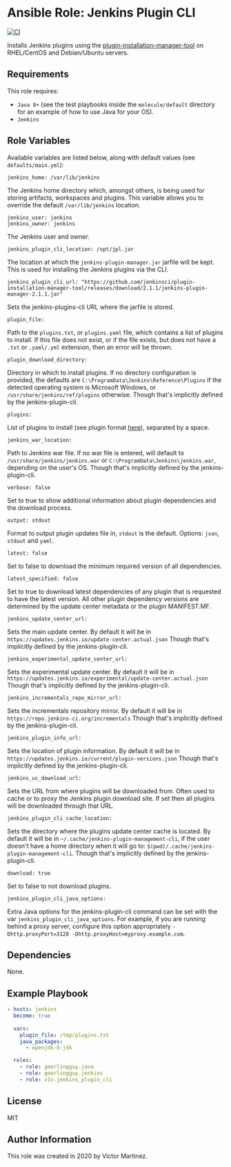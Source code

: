 # Ansible Role: Jenkins Plugin CLI

[![CI](https://github.com/v1v/ansible-role-jenkins_plugin_cli/workflows/CI/badge.svg?event=push)](https://github.com/v1v/ansible-role-jenkins_plugin_cli/actions?query=workflow%3ACI)

Installs Jenkins plugins using the [plugin-installation-manager-tool](https://github.com/jenkinsci/plugin-installation-manager-tool) on RHEL/CentOS and Debian/Ubuntu servers.

## Requirements

This role requires:
* `Java 8+` (see the test playbooks inside the `molecule/default` directory for an example of how to use Java for your OS).
* `Jenkins`

## Role Variables

Available variables are listed below, along with default values (see `defaults/main.yml`):

    jenkins_home: /var/lib/jenkins

The Jenkins home directory which, amongst others, is being used for storing artifacts, workspaces and plugins. This variable allows you to override the default `/var/lib/jenkins` location.

    jenkins_user: jenkins
    jenkins_owner: jenkins

The Jenkins user and owner.

    jenkins_plugin_cli_location: /opt/jpl.jar

The location at which the `jenkins-plugin-manager.jar` jarfile will be kept. This is used for installing the Jenkins plugins via the CLI.

    jenkins_plugin_cli_url: "https://github.com/jenkinsci/plugin-installation-manager-tool/releases/download/2.1.1/jenkins-plugin-manager-2.1.1.jar"

Sets the jenkins-plugins-cli URL where the jarfile is stored.

    plugin_file:

Path to the `plugins.txt`, or `plugins.yaml` file, which contains a list of plugins to install. If this file does not exist, or if the file exists, but does not have a `.txt` or `.yaml/.yml` extension, then an error will be thrown.

    plugin_download_directory:

Directory in which to install plugins. If no directory configuration is provided, the defaults are `C:\ProgramData\Jenkins\Reference\Plugins` if the detected operating system is Microsoft Windows, or `/usr/share/jenkins/ref/plugins` otherwise. Though that's implicitly defined by the jenkins-plugin-cli.

    plugins:

List of plugins to install (see plugin format [here](https://github.com/jenkinsci/plugin-installation-manager-tool#plugin-input-format)), separated by a space.

    jenkins_war_location:

Path to Jenkins war file. If no war file is entered, will default to `/usr/share/jenkins/jenkins.war` or `C:\ProgramData\Jenkins\jenkins.war`, depending on the user's OS. Though that's implicitly defined by the jenkins-plugin-cli.

    verbose: false

Set to true to show additional information about plugin dependencies and the download process.

    output: stdout

Format to output plugin updates file in, `stdout` is the default. Options: `json`, `stdout` and `yaml`.

    latest: false

Set to false to download the minimum required version of all dependencies.

    latest_specified: false

Set to true to download latest dependencies of any plugin that is requested to have the latest version. All other plugin dependency versions are determined by the update center metadata or the plugin MANIFEST.MF.

    jenkins_update_center_url:

Sets the main update center. By default it will be in `https://updates.jenkins.io/update-center.actual.json` Though that's implicitly defined by the jenkins-plugin-cli.

    jenkins_experimental_update_center_url:

Sets the experimental update center. By default it will be in `https://updates.jenkins.io/experimental/update-center.actual.json` Though that's implicitly defined by the jenkins-plugin-cli.

    jenkins_incrementals_repo_mirror_url:

Sets the incrementals repository mirror. By default it will be in `https://repo.jenkins-ci.org/incrementals` Though that's implicitly defined by the jenkins-plugin-cli.

    jenkins_plugin_info_url:

Sets the location of plugin information. By default it will be in `https://updates.jenkins.io/current/plugin-versions.json` Though that's implicitly defined by the jenkins-plugin-cli.

    jenkins_uc_download_url:

Sets the URL from where plugins will be downloaded from. Often used to cache or to proxy the Jenkins plugin download site. If set then all plugins will be downloaded through that URL.

    jenkins_plugin_cli_cache_location:

Sets the directory where the plugins update center cache is located. By default it will be in `~/.cache/jenkins-plugin-management-cli`, if the user doesn't have a home directory when it will go to: `$(pwd)/.cache/jenkins-plugin-management-cli`. Though that's implicitly defined by the jenkins-plugin-cli.

    download: true

Set to false to not download plugins.

    jenkins_plugin_cli_java_options:

Extra Java options for the jenkins-plugin-cli command can be set with the var `jenkins_plugin_cli_java_options`. For example, if you are running behind a proxy server, configure this option appropriately `-Dhttp.proxyPort=3128 -Dhttp.proxyHost=myproxy.example.com`.

## Dependencies

None.

## Example Playbook

```yaml
- hosts: jenkins
  become: true
  
  vars:
    plugin_file: /tmp/plugins.txt
    java_packages:
      - openjdk-8-jdk

  roles:
    - role: geerlingguy.java
    - role: geerlingguy.jenkins
    - role: v1v.jenkins_plugin_cli
```

## License

MIT

## Author Information

This role was created in 2020 by Victor Martinez.